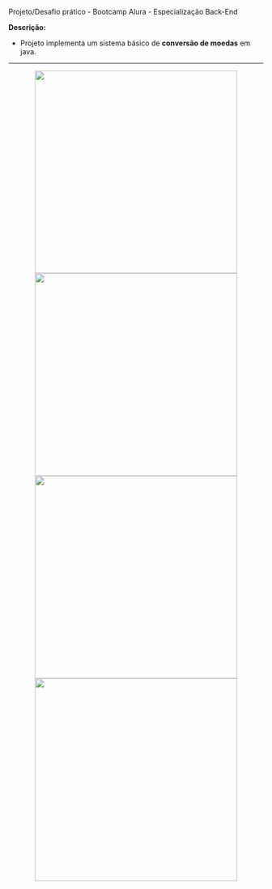 Projeto/Desafio prático - Bootcamp Alura - Especialização Back-End

**Descrição:**
- Projeto implementa um sistema básico de **conversão de moedas** em java.


*******************************************************************
<div align="center">
<img src="https://github.com/user-attachments/assets/cec24bd1-c722-4df4-95f2-ab624cc68b4c" width="400px" />

<img src="https://github.com/user-attachments/assets/f5581379-129a-46eb-8eba-9e1edb7838b3" width="400px" />

<img src="https://github.com/user-attachments/assets/27201301-5f8e-4e25-829f-d0b9792f2a48" width="400px" />

<img src="https://github.com/user-attachments/assets/4d471a13-ae19-4e16-b34d-ebfdd0c50b9d" width="400px" />
</div>
